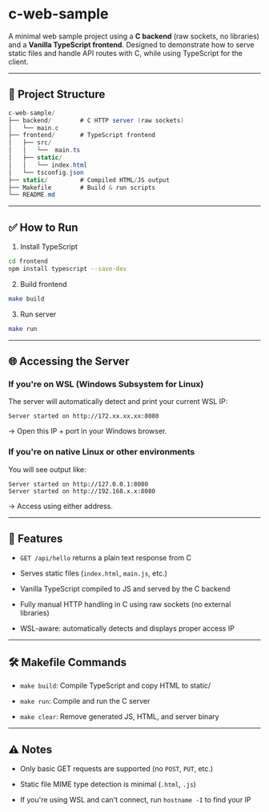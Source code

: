 # c-web-sample

A minimal web sample project using a **C backend** (raw sockets, no libraries) and a **Vanilla TypeScript frontend**.
Designed to demonstrate how to serve static files and handle API routes with C, while using TypeScript for the client.

---

## 📁 Project Structure
```csharp
c-web-sample/
├── backend/        # C HTTP server (raw sockets)
│   └── main.c
├── frontend/       # TypeScript frontend
│   ├── src/
│   │   └──  main.ts
│   ├── static/  
│   │   └── index.html
│   └── tsconfig.json
├── static/         # Compiled HTML/JS output
├── Makefile        # Build & run scripts
└── README.md
```

---

## ✅ How to Run

1. Install TypeScript

```bash
cd frontend
npm install typescript --save-dev 
```

2. Build frontend

```bash
make build 
```

3. Run server

```bash
make run
```

---

## 🌐 Accessing the Server

### If you're on WSL (Windows Subsystem for Linux)
The server will automatically detect and print your current WSL IP:

```nginx
Server started on http://172.xx.xx.xx:8080
```

→ Open this IP + port in your Windows browser.

### If you're on native Linux or other environments
You will see output like:

```nginx
Server started on http://127.0.0.1:8080
Server started on http://192.168.x.x:8080
```

→ Access using either address.

---

## 🧠 Features
* `GET /api/hello` returns a plain text response from C

* Serves static files (`index.html`, `main.js`, etc.)

* Vanilla TypeScript compiled to JS and served by the C backend

* Fully manual HTTP handling in C using raw sockets (no external libraries)

* WSL-aware: automatically detects and displays proper access IP

---

## 🛠️ Makefile Commands
* `make build`: Compile TypeScript and copy HTML to static/

* `make run`: Compile and run the C server

* `make clear`: Remove generated JS, HTML, and server binary

---

## ⚠️ Notes
* Only basic GET requests are supported (no `POST`, `PUT`, etc.)

* Static file MIME type detection is minimal (`.html`, `.js`)

* If you're using WSL and can't connect, run `hostname -I` to find your IP